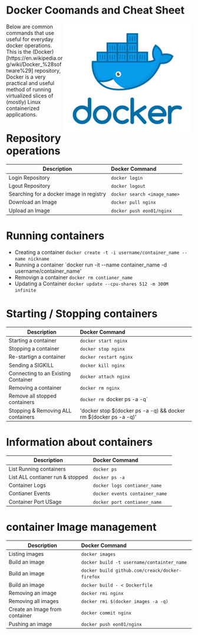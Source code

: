 
# Docker Coomands and Cheat Sheet
<img align="right" width="350" src="https://github.com/acbrandao/docker/blob/master/nginx/src/img/docker.png"> 
Below are common commands that use useful for everyday docker operations. 
This is the (Docker)[https://en.wikipedia.org/wiki/Docker_%28software%29]  repository,  Docker is a very practical and useful method of running virtualized slices of (mostly) Linux containerized applications.


# Repository operations

| Description                               | Docker Command                     |
| ----------------------------------------- |:-----------------------------------|
| Login Repository                          | `docker login`                     |
| Lgout Repository                          | `docker logout`                    |
| Searching for a docker image in registry  | ` docker search <image_name> `    |
| Download an Image                         | `docker pull nginx `    |
| Upload an Image                           | `docker push eon01/nginx`    |

# Running containers

  * Creating a container `docker create -t -i username/container_name --name nickname`
  * Running a container `docker run -it --name container_name -d username/container_name'
  * Removign a container `docker rm contianer_name`
  * Updating a Container `docker update --cpu-shares 512 -m 300M infinite`


# Starting / Stopping  containers

| Description                               | Docker Command                     |
| ----------------------------------------- |:-----------------------------------|
| Starting a container                      | `docker start nginx`                     |
| Stopping a container                      | `docker stop nginx`                |
| Re-startign a container   | `docker restart nginx `    |
| Sending a SIGKILL                        | `docker kill nginx`    |
|Connecting to an Existing Container       | `docker attach nginx`    |
| Removing a container | `docker rm nginx ` |
| Remove all stopped containers | `docker rm `docker ps -a -q` |
| Stopping & Removing  ALL containers | 'docker stop $(docker ps -a -q) && docker rm $(docker ps -a -q)' |

# Information about containers

| Description                               | Docker Command                     |
| ----------------------------------------- |:-----------------------------------|
| List Running containers                      | `docker ps`                     |
| List ALL contianer   run & stopped     | `docker ps -a`                |
| Container Logs  | `docker logs contianer_name`    |
| Contianer Events                       | `docker events container_name `    |
| Container Port USage      | `docker port contianer_name`    |

# container Image management

| Description                               | Docker Command                     |
| ----------------------------------------- |:-----------------------------------|
| Listing images  | `docker images`                     |
| Build an image    | `docker build -t username/containter_name`                |
| Build an image    | `docker build github.com/creack/docker-firefox`                |
| Build an image    | `docker build - < Dockerfile`                |
| Removing an image    | `docker rmi nginx`                |
| Removing all images | `docker rmi $(docker images -a -q) ` |
| Create an Image from container   | `docker commit nginx`    |
| Pushing an image    | `docker push eon01/nginx `    |




